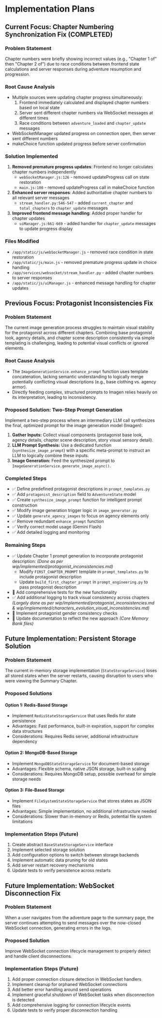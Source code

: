 # Implementation Plans

## Current Focus: Chapter Numbering Synchronization Fix (COMPLETED)

### Problem Statement
Chapter numbers were briefly showing incorrect values (e.g., "Chapter 1 of" then "Chapter 2 of") due to race conditions between frontend state calculations and server responses during adventure resumption and progression.

### Root Cause Analysis
- Multiple sources were updating chapter progress simultaneously:
  1. Frontend immediately calculated and displayed chapter numbers based on local state
  2. Server sent different chapter numbers via WebSocket messages at different times
  3. Race conditions between `adventure_loaded` and `chapter_update` messages
- WebSocketManager updated progress on connection open, then server sent different numbers
- makeChoice function updated progress before server confirmation

### Solution Implemented
1. **Removed premature progress updates**: Frontend no longer calculates chapter numbers independently
   - `webSocketManager.js:126` - removed updateProgress call on state restoration
   - `main.js:100` - removed updateProgress call in makeChoice function
2. **Enhanced server responses**: Added authoritative chapter numbers to all relevant server messages
   - `stream_handler.py:546-547` - added `current_chapter` and `total_chapters` to `chapter_update` messages
3. **Improved frontend message handling**: Added proper handler for chapter updates
   - `uiManager.js:661-669` - added handler for `chapter_update` messages to update progress display

### Files Modified
- `/app/static/js/webSocketManager.js` - removed race condition in state restoration
- `/app/static/js/main.js` - removed premature progress update in choice handling
- `/app/services/websocket/stream_handler.py` - added chapter numbers to server responses
- `/app/static/js/uiManager.js` - enhanced message handling for chapter updates

## Previous Focus: Protagonist Inconsistencies Fix

### Problem Statement
The current image generation process struggles to maintain visual stability for the protagonist across different chapters. Combining base protagonist look, agency details, and chapter scene description consistently via simple templating is challenging, leading to potential visual conflicts or ignored elements.

### Root Cause Analysis
- The `ImageGenerationService.enhance_prompt` function uses template concatenation, lacking semantic understanding to logically merge potentially conflicting visual descriptions (e.g., base clothing vs. agency armor).
- Directly feeding complex, structured prompts to Imagen relies heavily on its interpretation, leading to inconsistency.

### Proposed Solution: Two-Step Prompt Generation
Implement a two-step process where an intermediary LLM call synthesizes the final, optimized prompt for the image generation model (Imagen):

1. **Gather Inputs:** Collect visual components (protagonist base look, agency details, chapter scene description, story visual sensory detail).
2. **LLM Prompt Synthesis:** Use a dedicated function (`synthesize_image_prompt`) with a specific meta-prompt to instruct an LLM to logically combine these inputs.
3. **Image Generation:** Feed the synthesized prompt to `ImageGenerationService.generate_image_async()`.

### Completed Steps
- ✅ Define predefined protagonist descriptions in `prompt_templates.py`
- ✅ Add `protagonist_description` field to `AdventureState` model
- ✅ Create `synthesize_image_prompt` function for intelligent prompt construction
- ✅ Modify image generation trigger logic in `image_generator.py`
- ✅ Update `generate_agency_images` to focus on agency elements only
- ✅ Remove redundant `enhance_prompt` function
- ✅ Verify correct model usage (Gemini Flash)
- ✅ Add detailed logging and monitoring

### Remaining Steps
- ✅ Update Chapter 1 prompt generation to incorporate protagonist description: *(Done as per wip/implemented/protagonist_inconsistencies.md)*
  - Modify `FIRST_CHAPTER_PROMPT` template in `prompt_templates.py` to include protagonist description
  - Update `build_first_chapter_prompt` in `prompt_engineering.py` to pass protagonist description
- 🔲 Add comprehensive tests for the new functionality
- ✅ Add additional logging to track visual consistency across chapters *(Largely done as per wip/implemented/protagonist_inconsistencies.md & wip/implemented/characters_evolution_visual_inconsistencies.md)*
- 🔲 Implement protagonist gender consistency checks
- 🔲 Update documentation to reflect the new approach *(Core Memory Bank files)*

## Future Implementation: Persistent Storage Solution

### Problem Statement
The current in-memory storage implementation (`StateStorageService`) loses all stored states when the server restarts, causing disruption to users who were viewing the Summary Chapter.

### Proposed Solutions

#### Option 1: Redis-Based Storage
- Implement `RedisStateStorageService` that uses Redis for state persistence
- Advantages: Fast performance, built-in expiration, support for complex data structures
- Considerations: Requires Redis server, additional infrastructure dependency

#### Option 2: MongoDB-Based Storage
- Implement `MongoDBStateStorageService` for document-based storage
- Advantages: Flexible schema, native JSON storage, built-in scaling
- Considerations: Requires MongoDB setup, possible overhead for simple storage needs

#### Option 3: File-Based Storage
- Implement `FileSystemStateStorageService` that stores states as JSON files
- Advantages: Simple implementation, no additional infrastructure needed
- Considerations: Slower than in-memory or Redis, potential file system limitations

### Implementation Steps (Future)
1. Create abstract `BaseStateStorageService` interface
2. Implement selected storage solution
3. Add configuration options to switch between storage backends
4. Implement automatic data pruning for old states
5. Add server restart recovery mechanisms
6. Update tests to verify persistence across restarts

## Future Implementation: WebSocket Disconnection Fix

### Problem Statement
When a user navigates from the adventure page to the summary page, the server continues attempting to send messages over the now-closed WebSocket connection, generating errors in the logs.

### Proposed Solution
Improve WebSocket connection lifecycle management to properly detect and handle client disconnections.

### Implementation Steps (Future)
1. Add proper connection closure detection in WebSocket handlers
2. Implement cleanup for orphaned WebSocket connections
3. Add better error handling around send operations
4. Implement graceful shutdown of WebSocket tasks when disconnection is detected
5. Add comprehensive logging for connection lifecycle events
6. Update tests to verify proper disconnection handling
